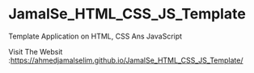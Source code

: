 # JamalSe_HTML_CSS_JS_Template
Template Application on HTML, CSS Ans JavaScript


Visit The Websit :https://ahmedjamalselim.github.io/JamalSe_HTML_CSS_JS_Template/

